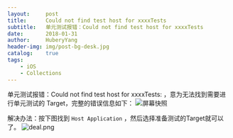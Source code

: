 ```yaml
--- 
layout:     post                      
title:      Could not find test host for xxxxTests
subtitle:   单元测试报错：Could not find test host for xxxxTests
date:       2018-01-31                  
author:     HuberyYang                
header-img: img/post-bg-desk.jpg  
catalog:    true                     
tags:                             
    - iOS
    - Collections 
---
```


单元测试报错：Could not find test host for xxxxTests: ，意为无法找到需要进行单元测试的 Target，完整的错误信息如下：
![屏幕快照](http://upload-images.jianshu.io/upload_images/2475558-b354c616e439b697.png?imageMogr2/auto-orient/strip%7CimageView2/2/w/1240)

解决办法：按下图找到 `Host Application` ，然后选择准备测试的Target就可以了。
![deal.png](http://upload-images.jianshu.io/upload_images/2475558-ab1cde08e464a837.png?imageMogr2/auto-orient/strip%7CimageView2/2/w/1240)

